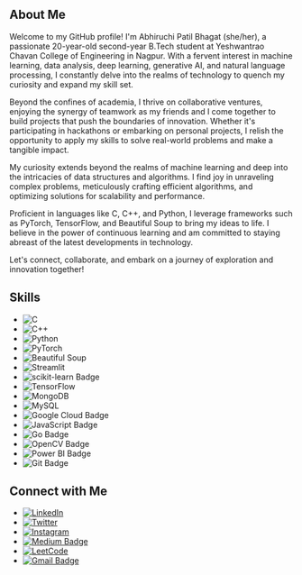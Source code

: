 ## About Me

Welcome to my GitHub profile! I'm Abhiruchi Patil Bhagat (she/her), a passionate 20-year-old second-year B.Tech student at Yeshwantrao Chavan College of Engineering in Nagpur. With a fervent interest in machine learning, data analysis, deep learning, generative AI, and natural language processing, I constantly delve into the realms of technology to quench my curiosity and expand my skill set.

Beyond the confines of academia, I thrive on collaborative ventures, enjoying the synergy of teamwork as my friends and I come together to build projects that push the boundaries of innovation. Whether it's participating in hackathons or embarking on personal projects, I relish the opportunity to apply my skills to solve real-world problems and make a tangible impact.

My curiosity extends beyond the realms of machine learning and deep into the intricacies of data structures and algorithms. I find joy in unraveling complex problems, meticulously crafting efficient algorithms, and optimizing solutions for scalability and performance.

Proficient in languages like C, C++, and Python, I leverage frameworks such as PyTorch, TensorFlow, and Beautiful Soup to bring my ideas to life. I believe in the power of continuous learning and am committed to staying abreast of the latest developments in technology.

Let's connect, collaborate, and embark on a journey of exploration and innovation together!
## Skills

- ![C](https://img.shields.io/badge/-C-00599C?style=flat-square&logo=c&logoColor=white)
- ![C++](https://img.shields.io/badge/-C++-00599C?style=flat-square&logo=c%2B%2B&logoColor=white)
- ![Python](https://img.shields.io/badge/-Python-3776AB?style=flat-square&logo=python&logoColor=white)
- ![PyTorch](https://img.shields.io/badge/-PyTorch-EE4C2C?style=flat-square&logo=pytorch&logoColor=white)
- ![Beautiful Soup](https://img.shields.io/badge/-Beautiful%20Soup-59666C?style=flat-square)
- ![Streamlit](https://img.shields.io/badge/-Streamlit-FF4B4B?style=flat-square)
- ![scikit-learn Badge](https://img.shields.io/badge/scikit--learn-F7931E?logo=scikitlearn&logoColor=fff&style=flat-square)
- ![TensorFlow](https://img.shields.io/badge/-TensorFlow-FF6F00?style=flat-square&logo=tensorflow&logoColor=white)
- ![MongoDB](https://img.shields.io/badge/-MongoDB-47A248?style=flat-square&logo=mongodb&logoColor=white)
- ![MySQL](https://img.shields.io/badge/-MySQL-4479A1?style=flat-square&logo=mysql&logoColor=white)
- ![Google Cloud Badge](https://img.shields.io/badge/Google%20Cloud-4285F4?logo=googlecloud&logoColor=fff&style=flat-square)
- ![JavaScript Badge](https://img.shields.io/badge/JavaScript-F7DF1E?logo=javascript&logoColor=000&style=flat-square)
- ![Go Badge](https://img.shields.io/badge/Go-00ADD8?logo=go&logoColor=fff&style=flat-square)
- ![OpenCV Badge](https://img.shields.io/badge/OpenCV-5C3EE8?logo=opencv&logoColor=fff&style=flat-square)
- ![Power BI Badge](https://img.shields.io/badge/Power%20BI-F2C811?logo=powerbi&logoColor=000&style=flat-square)
- ![Git Badge](https://img.shields.io/badge/Git-F05032?logo=git&logoColor=fff&style=flat-square)


## Connect with Me

- [![LinkedIn](https://img.shields.io/badge/-LinkedIn-0077B5?style=flat-square&logo=linkedin&logoColor=white)](https://www.linkedin.com/in/abhiruchi-patil-bhagat-22b025235/)
- [![Twitter](https://img.shields.io/badge/-Twitter-1DA1F2?style=flat-square&logo=twitter&logoColor=white)](https://twitter.com/comfortcrowd3)
- [![Instagram](https://img.shields.io/badge/-Instagram-E4405F?style=flat-square&logo=instagram&logoColor=white)](https://www.instagram.com/abhiruchi_/)
- [![Medium Badge](https://img.shields.io/badge/Medium-000?logo=medium&logoColor=fff&style=flat-square)](https://rb.gy/bb2w6w)
- [![LeetCode](https://img.shields.io/badge/-LeetCode-FFA116?style=flat-square&logo=leetcode&logoColor=white)](https://leetcode.com/u/abhiruchipb/)
- [![Gmail Badge](https://img.shields.io/badge/Gmail-EA4335?logo=gmail&logoColor=fff&style=flat-square)](mailto:abhipatilngp@gmail.com)
